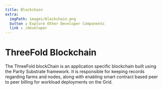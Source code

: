 ```yaml
---
title: Blockchain
extra:
  imgPath: images/blockchain.png
  button : Explore Other Developer Components
  link : /developer
---
```


# ThreeFold Blockchain 

The ThreeFold blockChain is an application specific blockchain built using the Parity Substrate framework. It is responsible for keeping records regarding farms and nodes, along with enabling smart contract based peer to peer billing for workload deployments on the Grid.
